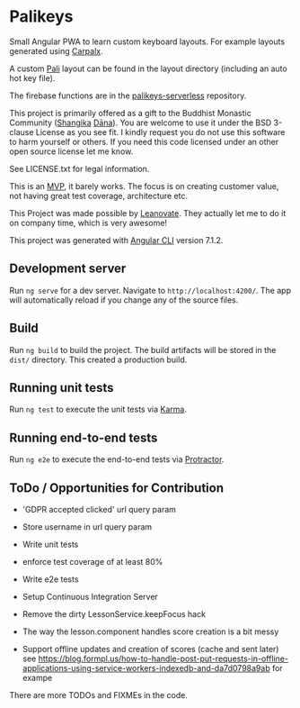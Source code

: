# Palikeys

Small Angular PWA to learn custom keyboard layouts.
For example layouts generated using [Carpalx](http://mkweb.bcgsc.ca/carpalx/).

A custom [Pali](https://en.wikipedia.org/wiki/Pali) layout can be found in the layout directory (including an auto hot key file).

The firebase functions are in the [palikeys-serverless](https://github.com/notfb/palikeys-serverless) repository.

This project is primarily offered as a gift to the Buddhist Monastic Community
([Shangika](https://en.wikipedia.org/wiki/Sangha) [Dāna](https://en.wikipedia.org/wiki/Dāna#Buddhism)).
You are welcome to use it under the BSD 3-clause License as you see fit.
I kindly request you do not use this software to harm yourself or others.
If you need this code licensed under an other open source license let me know.

See LICENSE.txt for legal information.

This is an [MVP](https://en.wikipedia.org/wiki/Minimum_viable_product), it barely works.
The focus is on creating customer value, not having great test coverage, architecture etc.

This Project was made possible by [Leanovate](https://www.leanovate.de/).
They actually let me to do it on company time, which is very awesome!

This project was generated with [Angular CLI](https://github.com/angular/angular-cli) version 7.1.2.

## Development server

Run `ng serve` for a dev server. Navigate to `http://localhost:4200/`. The app will automatically reload if you change any of the source files.

## Build

Run `ng build` to build the project. The build artifacts will be stored in the `dist/` directory. This created a production build.

## Running unit tests

Run `ng test` to execute the unit tests via [Karma](https://karma-runner.github.io).

## Running end-to-end tests

Run `ng e2e` to execute the end-to-end tests via [Protractor](http://www.protractortest.org/).

## ToDo / Opportunities for Contribution

- 'GDPR accepted clicked' url query param
- Store username in url query param

- Write unit tests
- enforce test coverage of at least 80%
- Write e2e tests
- Setup Continuous Integration Server

- Remove the dirty LessonService.keepFocus hack
- The way the lesson.component handles score creation is a bit messy

- Support offline updates and creation of scores (cache and sent later) see https://blog.formpl.us/how-to-handle-post-put-requests-in-offline-applications-using-service-workers-indexedb-and-da7d0798a9ab for exampe

There are more TODOs and FIXMEs in the code.
